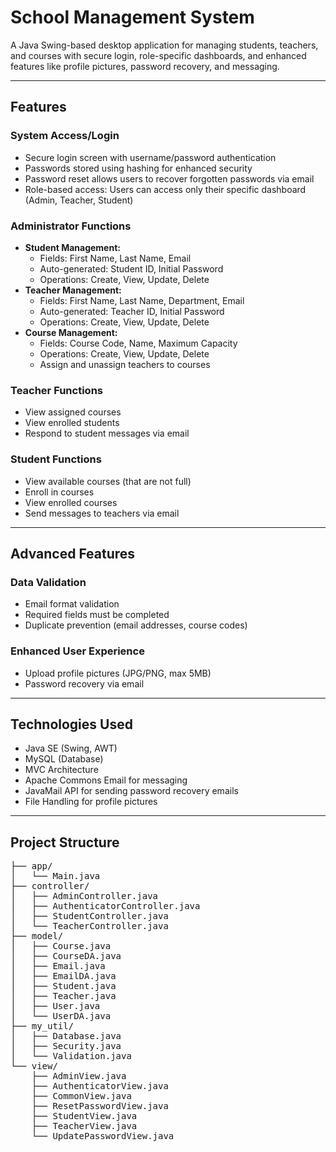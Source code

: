 <!DOCTYPE html>
<html lang="en">
<body>

<h1>School Management System</h1>
<p>A Java Swing-based desktop application for managing students, teachers, and courses with secure login, role-specific dashboards, and enhanced features like profile pictures, password recovery, and messaging.</p>

<hr>

<h2>Features</h2>

<h3>System Access/Login</h3>
<ul>
    <li>Secure login screen with username/password authentication</li>
    <li>Passwords stored using hashing for enhanced security</li>
    <li>Password reset allows users to recover forgotten passwords via email</li>
    <li>Role-based access: Users can access only their specific dashboard (Admin, Teacher, Student)</li>
</ul>

<h3>Administrator Functions</h3>
<ul>
    <li><b>Student Management:</b>
        <ul>
            <li>Fields: First Name, Last Name, Email</li>
            <li>Auto-generated: Student ID, Initial Password</li>
            <li>Operations: Create, View, Update, Delete</li>
        </ul>
    </li>
    <li><b>Teacher Management:</b>
        <ul>
            <li>Fields: First Name, Last Name, Department, Email</li>
            <li>Auto-generated: Teacher ID, Initial Password</li>
            <li>Operations: Create, View, Update, Delete</li>
        </ul>
    </li>
    <li><b>Course Management:</b>
        <ul>
            <li>Fields: Course Code, Name, Maximum Capacity</li>
            <li>Operations: Create, View, Update, Delete</li>
            <li>Assign and unassign teachers to courses</li>
        </ul>
    </li>
</ul>

<h3>Teacher Functions</h3>
<ul>
    <li>View assigned courses</li>
    <li>View enrolled students</li>
    <li>Respond to student messages via email</li>
</ul>

<h3>Student Functions</h3>
<ul>
    <li>View available courses (that are not full)</li>
    <li>Enroll in courses</li>
    <li>View enrolled courses</li>
    <li>Send messages to teachers via email</li>
</ul>

<hr>

<h2>Advanced Features</h2>

<h3>Data Validation</h3>
<ul>
    <li>Email format validation</li>
    <li>Required fields must be completed</li>
    <li>Duplicate prevention (email addresses, course codes)</li>
</ul>

<h3>Enhanced User Experience</h3>
<ul>
    <li>Upload profile pictures (JPG/PNG, max 5MB)</li>
    <li>Password recovery via email</li>
</ul>

<hr>

<h2>Technologies Used</h2>
<ul>
    <li>Java SE (Swing, AWT)</li>
    <li>MySQL (Database)</li>
    <li>MVC Architecture</li>
    <li>Apache Commons Email for messaging</li>
    <li>JavaMail API for sending password recovery emails</li>
    <li>File Handling for profile pictures</li>
</ul>

<hr>

<h2>Project Structure</h2>
<pre>
├── app/
│   └── Main.java
├── controller/
│   ├── AdminController.java
│   ├── AuthenticatorController.java
│   ├── StudentController.java
│   └── TeacherController.java
├── model/
│   ├── Course.java
│   ├── CourseDA.java
│   ├── Email.java
│   ├── EmailDA.java
│   ├── Student.java
│   ├── Teacher.java
│   ├── User.java
│   └── UserDA.java
├── my_util/
│   ├── Database.java
│   ├── Security.java
│   └── Validation.java
└── view/
    ├── AdminView.java
    ├── AuthenticatorView.java
    ├── CommonView.java
    ├── ResetPasswordView.java
    ├── StudentView.java
    ├── TeacherView.java
    └── UpdatePasswordView.java
</pre>

</body>
</html>
